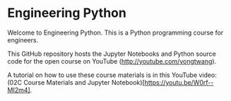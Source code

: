 # Engineering Python

Welcome to Engineering Python. This is a Python programming course for engineers.

This GitHub repository hosts the Jupyter Notebooks and Python source code for the open course on YouTube (http://youtube.com/yongtwang).

A tutorial on how to use these course materials is in this YouTube video: (02C Course Materials and Jupyter Notebook)[https://youtu.be/W0rf--MI2m4].
